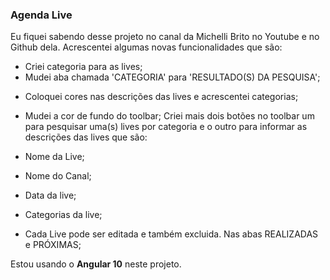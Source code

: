 
### Agenda Live


Eu fiquei sabendo desse projeto no canal da Michelli Brito no Youtube e no Github dela.
Acrescentei algumas novas funcionalidades que são:

- Criei categoria para as lives;
- Mudei aba chamada 'CATEGORIA' para
  'RESULTADO(S) DA PESQUISA';

* Coloquei cores nas descrições das lives e acrescentei categorias;

- Mudei a cor de fundo do toolbar;
  Criei mais dois botões no toolbar um para pesquisar uma(s) lives por
  categoria e o outro para informar as descrições das lives que são:

- Nome da Live;

- Nome do Canal;

- Data da live;

- Categorias da live;
- Cada Live pode ser editada e também excluida. Nas abas REALIZADAS e PRÓXIMAS;

Estou usando o **Angular 10** neste projeto.
